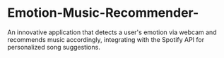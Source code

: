 # Emotion-Music-Recommender-
An innovative application that detects a user's emotion via webcam and recommends music accordingly, integrating with the Spotify API for personalized song suggestions.
